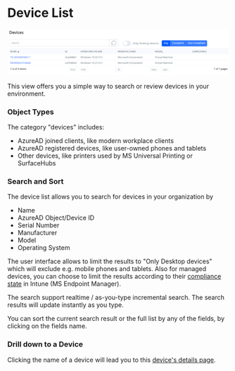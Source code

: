 # Device List

![Device List View](<../../.gitbook/assets/image (9) (1) (1) (1) (1).png>)

This view offers you a simple way to search or review devices in your environment.

### Object Types

The category "devices" includes:

* AzureAD joined clients, like modern workplace clients
* AzureAD registered devices, like user-owned phones and tablets
* Other devices, like printers used by MS Universal Printing or SurfaceHubs

### Search and Sort

The device list allows you to search for devices in your organization by

* Name
* AzureAD Object/Device ID
* Serial Number
* Manufacturer
* Model
* Operating System

The user interface allows to limit the results to "Only Desktop devices" which will exclude e.g. mobile phones and tablets. Also for managed devices, you can choose to limit the results according to their [compliance state](https://docs.microsoft.com/en-us/mem/intune/protect/device-compliance-get-started) in Intune (MS Endpoint Manager).

The search support realtime / as-you-type incremental search. The search results will update instantly as you type.

You can sort the current search result or the full list by any of the fields, by clicking on the fields name.

### Drill down to a Device

Clicking the name of a device will lead you to this [device's details page](device-details.md).

